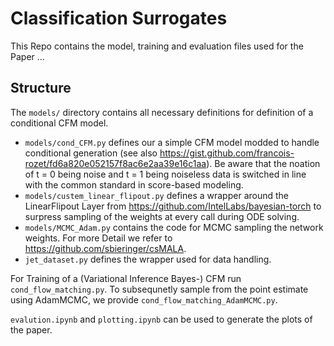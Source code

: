 # Classification Surrogates

This Repo contains the model, training and evaluation files used for the Paper ...

## Structure

The <code>models/</code> directory contains all necessary definitions for definition of a conditional CFM model. 
  * <code>models/cond_CFM.py</code> defines our a simple CFM model modded to handle conditional generation (see also https://gist.github.com/francois-rozet/fd6a820e052157f8ac6e2aa39e16c1aa). Be aware that the noation of t = 0 being noise and t = 1 being noiseless data is switched in line with the common standard in score-based modeling.
  * <code>models/custem_linear_flipout.py</code> defines a wrapper around the LinearFlipout Layer from https://github.com/IntelLabs/bayesian-torch to surpress sampling of the weights at every call during ODE solving.
  * <code>models/MCMC_Adam.py</code> contains the code for MCMC sampling the network weights. For more Detail we refer to https://github.com/sbieringer/csMALA.
  * <code>jet_dataset.py</code> defines the wrapper used for data handling.

For Training of a (Variational Inference Bayes-) CFM run <code>cond_flow_matching.py</code>. To subsequnetly sample from the point estimate using AdamMCMC, we provide <code>cond_flow_matching_AdamMCMC.py</code>. 

<code>evalution.ipynb</code> and <code>plotting.ipynb</code> can be used to generate the plots of the paper.
